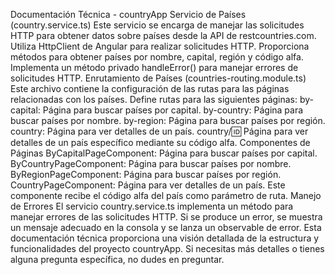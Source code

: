 Documentación Técnica - countryApp Servicio de Países (country.service.ts) Este servicio se encarga de manejar las solicitudes HTTP para obtener datos sobre países desde la API de restcountries.com. Utiliza HttpClient de Angular para realizar solicitudes HTTP. Proporciona métodos para obtener países por nombre, capital, región y código alfa. Implementa un método privado handleError() para manejar errores de solicitudes HTTP. Enrutamiento de Países (countries-routing.module.ts) Este archivo contiene la configuración de las rutas para las páginas relacionadas con los países. Define rutas para las siguientes páginas: by-capital: Página para buscar países por capital. by-country: Página para buscar países por nombre. by-region: Página para buscar países por región. country: Página para ver detalles de un país. country/:id: Página para ver detalles de un país específico mediante su código alfa. Componentes de Páginas ByCapitalPageComponent: Página para buscar países por capital. ByCountryPageComponent: Página para buscar países por nombre. ByRegionPageComponent: Página para buscar países por región. CountryPageComponent: Página para ver detalles de un país. Este componente recibe el código alfa del país como parámetro de ruta. Manejo de Errores El servicio country.service.ts implementa un método para manejar errores de las solicitudes HTTP. Si se produce un error, se muestra un mensaje adecuado en la consola y se lanza un observable de error. Esta documentación técnica proporciona una visión detallada de la estructura y funcionalidades del proyecto countryApp. Si necesitas más detalles o tienes alguna pregunta específica, no dudes en preguntar.